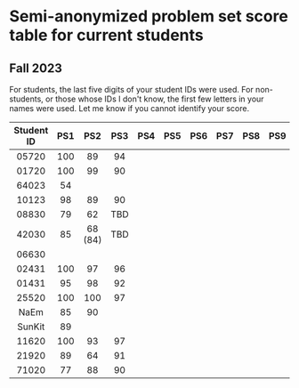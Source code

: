 # Semi-anonymized problem set score table for current students
## Fall 2023
For students, the last five digits of your student IDs were used. For non-students, or those whose IDs I don't know, the first few letters in your names were used. Let me know if you cannot identify your score.

| Student ID  | PS1 | PS2 | PS3 | PS4 | PS5 | PS6 | PS7 | PS8 | PS9 | PS10 |
| :---: | :---: | :---: | :---: | :---: | :---: | :---: | :---: | :---: | :---: | :---: |
| 05720  | 100  | 89 |  94 |   |   |   |   |   |   |   |
| 01720  | 100  | 99 |  90  |   |   |   |   |   |   |   |
| 64023  | 54  |   |   |   |   |   |   |   |   |   |
| 10123  | 98  | 89 |  90 |   |   |   |   |   |   |   |
| 08830  | 79  |  62 |  TBD  |   |   |   |   |   |   |   |
| 42030  | 85  | 68 (84)  |  TBD  |   |   |   |   |   |   |   |
| 06630  |   |   |   |   |   |   |   |   |   |   |
| 02431  | 100  | 97  | 96  |   |   |   |   |   |   |   |
| 01431  | 95  |  98 |  92  |   |   |   |   |   |   |   |
| 25520  | 100  |  100 |  97  |   |   |   |   |   |   |   |
| NaEm  | 85  | 90  |   |   |   |   |   |   |   |   |
| SunKit  | 89  |   |   |   |   |   |   |   |   |   |
| 11620  | 100  |  93 |  97  |   |   |   |   |   |   |   |
| 21920  | 89  |  64 |  91  |   |   |   |   |   |   |   |
| 71020  | 77  | 88  |  90  |   |   |   |   |   |   |   |
